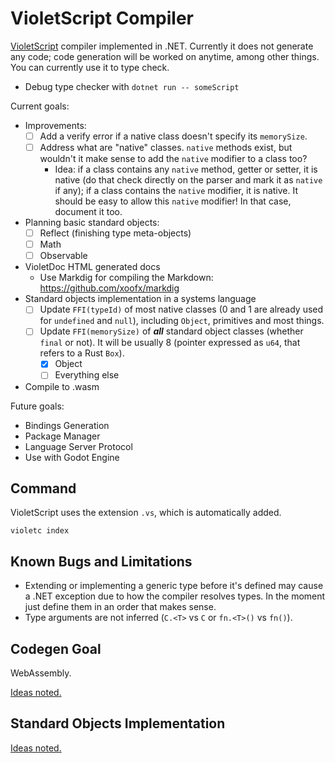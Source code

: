 # VioletScript Compiler

[VioletScript](https://violetscript.github.io) compiler implemented in .NET. Currently it does not generate any code; code generation will be worked on anytime, among other things. You can currently use it to type check.

- Debug type checker with `dotnet run -- someScript`

Current goals:

- Improvements:
  - [ ] Add a verify error if a native class doesn't specify its `memorySize`.
  - [ ] Address what are "native" classes. `native` methods exist, but wouldn't it make sense to add the `native` modifier to a class too?
    - Idea: if a class contains any `native` method, getter or setter, it is native (do that check directly on the parser and mark it as `native` if any); if a class contains the `native` modifier, it is native. It should be easy to allow this `native` modifier! In that case, document it too.
- Planning basic standard objects:
  - [ ] Reflect (finishing type meta-objects)
  - [ ] Math
  - [ ] Observable
- VioletDoc HTML generated docs
  - Use Markdig for compiling the Markdown: https://github.com/xoofx/markdig
- Standard objects implementation in a systems language
  - [ ] Update `FFI(typeId)` of most native classes (0 and 1 are already used for `undefined` and `null`), including `Object`, primitives and most things.
  - [ ] Update `FFI(memorySize)` of _**all**_ standard object classes (whether `final` or not). It will be usually 8 (pointer expressed as `u64`, that refers to a Rust `Box`).
    - [x] Object
    - [ ] Everything else
- Compile to .wasm

Future goals:

- Bindings Generation
- Package Manager
- Language Server Protocol
- Use with Godot Engine

## Command

VioletScript uses the extension `.vs`, which is automatically added.

```
violetc index
```

## Known Bugs and Limitations

- Extending or implementing a generic type before it's defined may cause a .NET exception due to how the compiler resolves types. In the moment just define them in an order that makes sense.
- Type arguments are not inferred (`C.<T>` vs `C` or `fn.<T>()` vs `fn()`).

## Codegen Goal

WebAssembly.

[Ideas noted.](./wasm-target.md)

## Standard Objects Implementation

[Ideas noted.](./standard-implementation)